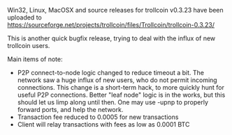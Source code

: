 Win32, Linux, MacOSX and source releases for trollcoin v0.3.23 have been uploaded to
https://sourceforge.net/projects/trollcoin/files/Trollcoin/trollcoin-0.3.23/

This is another quick bugfix release, trying to deal with the influx of new trollcoin users.

Main items of note:

* P2P connect-to-node logic changed to reduce timeout a bit.  The network saw a huge influx of new users, who do not permit incoming connections.  This change is a short-term hack, to more quickly hunt for useful P2P connections.  Better "leaf node" logic is in the works, but this should let us limp along until then.  One may use -upnp to properly forward ports, and help the network.
* Transaction fee reduced to 0.0005 for new transactions
* Client will relay transactions with fees as low as 0.0001 BTC
